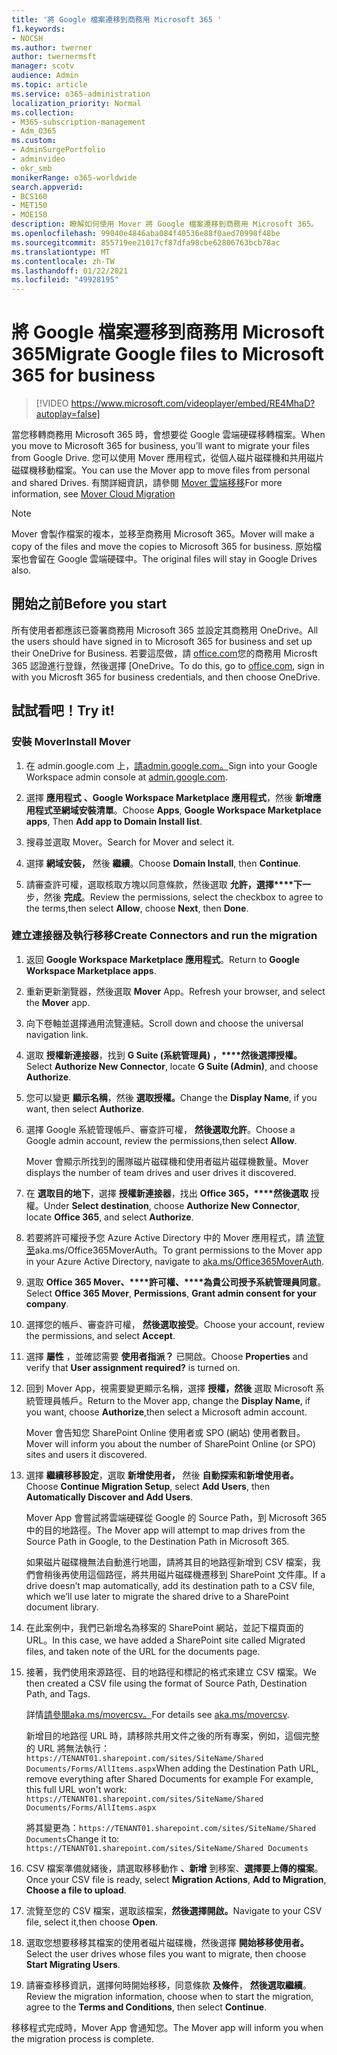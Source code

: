 ```yaml
---
title: '將 Google 檔案遷移到商務用 Microsoft 365 '
f1.keywords:
- NOCSH
ms.author: twerner
author: twernermsft
manager: scotv
audience: Admin
ms.topic: article
ms.service: o365-administration
localization_priority: Normal
ms.collection:
- M365-subscription-management
- Adm_O365
ms.custom:
- AdminSurgePortfolio
- adminvideo
- okr_smb
monikerRange: o365-worldwide
search.appverid:
- BCS160
- MET150
- MOE150
description: 瞭解如何使用 Mover 將 Google 檔案遷移到商務用 Microsoft 365。
ms.openlocfilehash: 99040e4846aba084f40536e88f0aed70998f48be
ms.sourcegitcommit: 855719ee21017cf87dfa98cbe62806763bcb78ac
ms.translationtype: MT
ms.contentlocale: zh-TW
ms.lasthandoff: 01/22/2021
ms.locfileid: "49928195"
---
```

# <a name="migrate-google-files-to-microsoft-365-for-business"></a><span data-ttu-id="27c20-103">將 Google 檔案遷移到商務用 Microsoft 365</span><span class="sxs-lookup"><span data-stu-id="27c20-103">Migrate Google files to Microsoft 365 for business</span></span> 

> [!VIDEO https://www.microsoft.com/videoplayer/embed/RE4MhaD?autoplay=false]

<span data-ttu-id="27c20-104">當您移轉商務用 Microsoft 365 時，會想要從 Google 雲端硬碟移轉檔案。</span><span class="sxs-lookup"><span data-stu-id="27c20-104">When you move to Microsoft 365 for business, you’ll want to migrate your files from Google Drive.</span></span> <span data-ttu-id="27c20-105">您可以使用 Mover 應用程式，從個人磁片磁碟機和共用磁片磁碟機移動檔案。</span><span class="sxs-lookup"><span data-stu-id="27c20-105">You can use the Mover app to move files from personal and shared Drives.</span></span> <span data-ttu-id="27c20-106">有關詳細資訊，請參閱 [Mover 雲端移移](https://docs.microsoft.com/sharepointmigration/mover-plan-migration)</span><span class="sxs-lookup"><span data-stu-id="27c20-106">For more information, see [Mover Cloud Migration](https://docs.microsoft.com/sharepointmigration/mover-plan-migration)</span></span>

> [!NOTE]
> <span data-ttu-id="27c20-107">Mover 會製作檔案的複本，並移至商務用 Microsoft 365。</span><span class="sxs-lookup"><span data-stu-id="27c20-107">Mover will make a copy of the files and move the copies to Microsoft 365 for business.</span></span> <span data-ttu-id="27c20-108">原始檔案也會留在 Google 雲端硬碟中。</span><span class="sxs-lookup"><span data-stu-id="27c20-108">The original files will stay in Google Drives also.</span></span>

## <a name="before-you-start"></a><span data-ttu-id="27c20-109">開始之前</span><span class="sxs-lookup"><span data-stu-id="27c20-109">Before you start</span></span>

<span data-ttu-id="27c20-110">所有使用者都應該已簽署商務用 Microsoft 365 並設定其商務用 OneDrive。</span><span class="sxs-lookup"><span data-stu-id="27c20-110">All the users should have signed in to Microsoft 365 for business and set up their OneDrive for Business.</span></span> <span data-ttu-id="27c20-111">若要這麼做，請 [office.com](https://office.com)您的商務用 Microsft 365 認證進行登錄，然後選擇 [OneDrive。</span><span class="sxs-lookup"><span data-stu-id="27c20-111">To do this, go to [office.com](https://office.com), sign in with you Microsft 365 for business credentials, and then choose OneDrive.</span></span>

## <a name="try-it"></a><span data-ttu-id="27c20-112">試試看吧！</span><span class="sxs-lookup"><span data-stu-id="27c20-112">Try it!</span></span>

### <a name="install-mover"></a><span data-ttu-id="27c20-113">安裝 Mover</span><span class="sxs-lookup"><span data-stu-id="27c20-113">Install Mover</span></span>

1. <span data-ttu-id="27c20-114">在 admin.google.com 上，[請admin.google.com。](https://admin.google.com)</span><span class="sxs-lookup"><span data-stu-id="27c20-114">Sign into your Google Workspace admin console at [admin.google.com](https://admin.google.com).</span></span>

1. <span data-ttu-id="27c20-115">選擇 **應用程式** **、Google Workspace Marketplace 應用程式**，然後 **新增應用程式至網域安裝清單**。</span><span class="sxs-lookup"><span data-stu-id="27c20-115">Choose **Apps**, **Google Workspace Marketplace apps**, Then **Add app to Domain Install list**.</span></span>

1. <span data-ttu-id="27c20-116">搜尋並選取 Mover。</span><span class="sxs-lookup"><span data-stu-id="27c20-116">Search for Mover and select it.</span></span>

1. <span data-ttu-id="27c20-117">選擇 **網域安裝，** 然後 **繼續**。</span><span class="sxs-lookup"><span data-stu-id="27c20-117">Choose **Domain Install**, then **Continue**.</span></span>

1. <span data-ttu-id="27c20-118">請審查許可權，選取核取方塊以同意條款，然後選取 **允許，選擇\*\*\*\*下一** 步，然後 **完成**。</span><span class="sxs-lookup"><span data-stu-id="27c20-118">Review the permissions, select the checkbox to agree to the terms,then select **Allow**, choose **Next**, then **Done**.</span></span>

### <a name="create-connectors-and-run-the-migration"></a><span data-ttu-id="27c20-119">建立連接器及執行移移</span><span class="sxs-lookup"><span data-stu-id="27c20-119">Create Connectors and run the migration</span></span>

1. <span data-ttu-id="27c20-120">返回 **Google Workspace Marketplace 應用程式**。</span><span class="sxs-lookup"><span data-stu-id="27c20-120">Return to **Google Workspace Marketplace apps**.</span></span>
1. <span data-ttu-id="27c20-121">重新更新瀏覽器，然後選取 **Mover** App。</span><span class="sxs-lookup"><span data-stu-id="27c20-121">Refresh your browser, and select the **Mover** app.</span></span>
1. <span data-ttu-id="27c20-122">向下卷軸並選擇通用流覽連結。</span><span class="sxs-lookup"><span data-stu-id="27c20-122">Scroll down and choose the universal navigation link.</span></span>
1. <span data-ttu-id="27c20-123">選取 **授權新連接器**，找到 **G Suite (系統管理員) ，\*\*\*\*然後選擇授權。**</span><span class="sxs-lookup"><span data-stu-id="27c20-123">Select **Authorize New Connector**, locate **G Suite (Admin)**, and choose **Authorize**.</span></span>
1. <span data-ttu-id="27c20-124">您可以變更 **顯示名稱**，然後 **選取授權。**</span><span class="sxs-lookup"><span data-stu-id="27c20-124">Change the **Display Name**, if you want, then select **Authorize**.</span></span>
1. <span data-ttu-id="27c20-125">選擇 Google 系統管理帳戶、審查許可權， **然後選取允許**。</span><span class="sxs-lookup"><span data-stu-id="27c20-125">Choose a Google admin account, review the permissions,then select **Allow**.</span></span>

    <span data-ttu-id="27c20-126">Mover 會顯示所找到的團隊磁片磁碟機和使用者磁片磁碟機數量。</span><span class="sxs-lookup"><span data-stu-id="27c20-126">Mover displays the number of team drives and user drives it discovered.</span></span> 

1. <span data-ttu-id="27c20-127">在 **選取目的地下**，選擇 **授權新連接器**，找出 **Office 365，\*\*\*\*然後選取** 授權。</span><span class="sxs-lookup"><span data-stu-id="27c20-127">Under **Select destination**, choose **Authorize New Connector**, locate **Office 365**, and select **Authorize**.</span></span>
1. <span data-ttu-id="27c20-128">若要將許可權授予您 Azure Active Directory 中的 Mover 應用程式，請 [流覽至](https://aka.ms/Office365MoverAuth)aka.ms/Office365MoverAuth。</span><span class="sxs-lookup"><span data-stu-id="27c20-128">To grant permissions to the Mover app in your Azure Active Directory, navigate to [aka.ms/Office365MoverAuth](https://aka.ms/Office365MoverAuth).</span></span>
1. <span data-ttu-id="27c20-129">選取 **Office 365 Mover、\*\*\*\*許可權、\*\*\*\*為貴公司授予系統管理員同意**。</span><span class="sxs-lookup"><span data-stu-id="27c20-129">Select **Office 365 Mover**, **Permissions**, **Grant admin consent for your company**.</span></span>
1. <span data-ttu-id="27c20-130">選擇您的帳戶、審查許可權， **然後選取接受**。</span><span class="sxs-lookup"><span data-stu-id="27c20-130">Choose your account, review the permissions, and select **Accept**.</span></span>
1. <span data-ttu-id="27c20-131">選擇 **屬性** ，並確認需要 **使用者指派？** 已開啟。</span><span class="sxs-lookup"><span data-stu-id="27c20-131">Choose **Properties** and verify that **User assignment required?** is turned on.</span></span>
1. <span data-ttu-id="27c20-132">回到 Mover App，視需要變更顯示名稱，選擇 **授權，然後** 選取 Microsoft 系統管理員帳戶。</span><span class="sxs-lookup"><span data-stu-id="27c20-132">Return to the Mover app, change the **Display Name**, if you want, choose **Authorize**,then select a Microsoft admin account.</span></span>

    <span data-ttu-id="27c20-133">Mover 會告知您 SharePoint Online 使用者或 SPO (網站) 使用者數目。</span><span class="sxs-lookup"><span data-stu-id="27c20-133">Mover will inform you about the number of SharePoint Online (or SPO) sites and users it discovered.</span></span>
1. <span data-ttu-id="27c20-134">選擇 **繼續移移設定**，選取 **新增使用者，** 然後 **自動探索和新增使用者。**</span><span class="sxs-lookup"><span data-stu-id="27c20-134">Choose **Continue Migration Setup**, select **Add Users**, then **Automatically Discover and Add Users**.</span></span>

    <span data-ttu-id="27c20-135">Mover App 會嘗試將雲端硬碟從 Google 的 Source Path，到 Microsoft 365 中的目的地路徑。</span><span class="sxs-lookup"><span data-stu-id="27c20-135">The Mover app will attempt to map drives from the Source Path in Google, to the Destination Path in Microsoft 365.</span></span> 

    <span data-ttu-id="27c20-136">如果磁片磁碟機無法自動進行地圖，請將其目的地路徑新增到 CSV 檔案，我們會稍後再使用這個路徑，將共用磁片磁碟機遷移到 SharePoint 文件庫。</span><span class="sxs-lookup"><span data-stu-id="27c20-136">If a drive doesn’t map automatically, add its destination path to a CSV file, which we’ll use later to migrate the shared drive to a SharePoint document library.</span></span> 

1. <span data-ttu-id="27c20-137">在此案例中，我們已新增名為移案的 SharePoint 網站，並記下檔頁面的 URL。</span><span class="sxs-lookup"><span data-stu-id="27c20-137">In this case, we have added a SharePoint site called Migrated files, and taken note of the URL for the documents page.</span></span> 
1. <span data-ttu-id="27c20-138">接著，我們使用來源路徑、目的地路徑和標記的格式來建立 CSV 檔案。</span><span class="sxs-lookup"><span data-stu-id="27c20-138">We then created a CSV file using the format of Source Path, Destination Path, and Tags.</span></span> 

    <span data-ttu-id="27c20-139">詳情[請參閱aka.ms/movercsv。](https://docs.microsoft.com/sharepointmigration/mover-create-migration-csv)</span><span class="sxs-lookup"><span data-stu-id="27c20-139">For details see [aka.ms/movercsv](https://docs.microsoft.com/sharepointmigration/mover-create-migration-csv).</span></span>

    <span data-ttu-id="27c20-140">新增目的地路徑 URL 時，請移除共用文件之後的所有專案，例如，這個完整的 URL 將無法執行： `https://TENANT01.sharepoint.com/sites/SiteName/Shared Documents/Forms/AllItems.aspx`</span><span class="sxs-lookup"><span data-stu-id="27c20-140">When adding the Destination Path URL, remove everything after Shared Documents for example For example, this full URL won't work: `https://TENANT01.sharepoint.com/sites/SiteName/Shared Documents/Forms/AllItems.aspx`</span></span>

    <span data-ttu-id="27c20-141">將其變更為：`https://TENANT01.sharepoint.com/sites/SiteName/Shared Documents`</span><span class="sxs-lookup"><span data-stu-id="27c20-141">Change it to: `https://TENANT01.sharepoint.com/sites/SiteName/Shared Documents`</span></span>

1. <span data-ttu-id="27c20-142">CSV 檔案準備就緒後，請選取移移動作 **、新增** 到移案、**選擇要上傳的檔案**。</span><span class="sxs-lookup"><span data-stu-id="27c20-142">Once your CSV file is ready, select **Migration Actions**, **Add to Migration**, **Choose a file to upload**.</span></span>
1. <span data-ttu-id="27c20-143">流覽至您的 CSV 檔案，選取該檔案，**然後選擇開啟。**</span><span class="sxs-lookup"><span data-stu-id="27c20-143">Navigate to your CSV file, select it,then choose **Open**.</span></span>
1. <span data-ttu-id="27c20-144">選取您想要移移其檔案的使用者磁片磁碟機，然後選擇 **開始移移使用者。**</span><span class="sxs-lookup"><span data-stu-id="27c20-144">Select the user drives whose files you want to migrate, then choose **Start Migrating Users**.</span></span>
1. <span data-ttu-id="27c20-145">請審查移移資訊，選擇何時開始移移，同意條款 **及條件**， **然後選取繼續**。</span><span class="sxs-lookup"><span data-stu-id="27c20-145">Review the migration information, choose when to start the migration, agree to the **Terms and Conditions**, then select **Continue**.</span></span>

<span data-ttu-id="27c20-146">移移程式完成時，Mover App 會通知您。</span><span class="sxs-lookup"><span data-stu-id="27c20-146">The Mover app will inform you when the migration process is complete.</span></span>